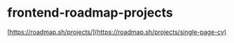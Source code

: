 # frontend-roadmap-projects
[https://roadmap.sh/projects/](https://roadmap.sh/projects/single-page-cv)

